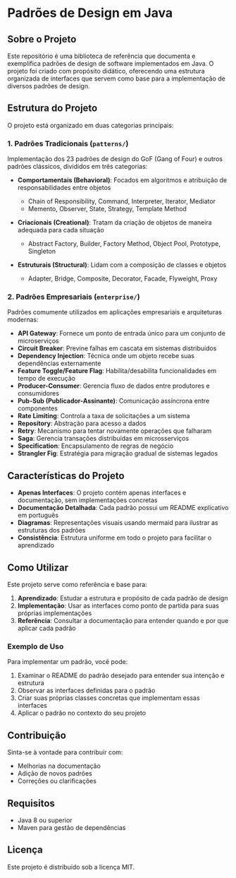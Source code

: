 # Padrões de Design em Java

## Sobre o Projeto

Este repositório é uma biblioteca de referência que documenta e exemplifica padrões de design de software implementados em Java. O projeto foi criado com propósito didático, oferecendo uma estrutura organizada de interfaces que servem como base para a implementação de diversos padrões de design.

## Estrutura do Projeto

O projeto está organizado em duas categorias principais:

### 1. Padrões Tradicionais (`patterns/`)

Implementação dos 23 padrões de design do GoF (Gang of Four) e outros padrões clássicos, divididos em três categorias:

- **Comportamentais (Behavioral)**: Focados em algoritmos e atribuição de responsabilidades entre objetos
  - Chain of Responsibility, Command, Interpreter, Iterator, Mediator
  - Memento, Observer, State, Strategy, Template Method

- **Criacionais (Creational)**: Tratam da criação de objetos de maneira adequada para cada situação
  - Abstract Factory, Builder, Factory Method, Object Pool, Prototype, Singleton

- **Estruturais (Structural)**: Lidam com a composição de classes e objetos
  - Adapter, Bridge, Composite, Decorator, Facade, Flyweight, Proxy

### 2. Padrões Empresariais (`enterprise/`)

Padrões comumente utilizados em aplicações empresariais e arquiteturas modernas:

- **API Gateway**: Fornece um ponto de entrada único para um conjunto de microserviços
- **Circuit Breaker**: Previne falhas em cascata em sistemas distribuídos
- **Dependency Injection**: Técnica onde um objeto recebe suas dependências externamente
- **Feature Toggle/Feature Flag**: Habilita/desabilita funcionalidades em tempo de execução
- **Producer-Consumer**: Gerencia fluxo de dados entre produtores e consumidores
- **Pub-Sub (Publicador-Assinante)**: Comunicação assíncrona entre componentes
- **Rate Limiting**: Controla a taxa de solicitações a um sistema
- **Repository**: Abstração para acesso a dados
- **Retry**: Mecanismo para tentar novamente operações que falharam
- **Saga**: Gerencia transações distribuídas em microsserviços
- **Specification**: Encapsulamento de regras de negócio
- **Strangler Fig**: Estratégia para migração gradual de sistemas legados

## Características do Projeto

- **Apenas Interfaces**: O projeto contém apenas interfaces e documentação, sem implementações concretas
- **Documentação Detalhada**: Cada padrão possui um README explicativo em português
- **Diagramas**: Representações visuais usando mermaid para ilustrar as estruturas dos padrões
- **Consistência**: Estrutura uniforme em todo o projeto para facilitar o aprendizado

## Como Utilizar

Este projeto serve como referência e base para:

1. **Aprendizado**: Estudar a estrutura e propósito de cada padrão de design
2. **Implementação**: Usar as interfaces como ponto de partida para suas próprias implementações
3. **Referência**: Consultar a documentação para entender quando e por que aplicar cada padrão

### Exemplo de Uso

Para implementar um padrão, você pode:

1. Examinar o README do padrão desejado para entender sua intenção e estrutura
2. Observar as interfaces definidas para o padrão
3. Criar suas próprias classes concretas que implementam essas interfaces
4. Aplicar o padrão no contexto do seu projeto

## Contribuição

Sinta-se à vontade para contribuir com:

- Melhorias na documentação
- Adição de novos padrões
- Correções ou clarificações

## Requisitos

- Java 8 ou superior
- Maven para gestão de dependências

## Licença

Este projeto é distribuído sob a licença MIT.
